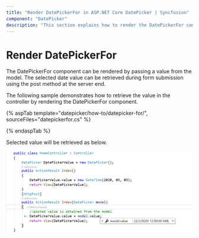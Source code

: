 ```yaml
---
title: "Render DatePickerFor in ASP.NET Core DatePicker | Syncfusion"
component: "DatePicker"
description: "This section explains how to render the DatePickerFor component in ASP.NET Core and retrieve the value in the controller."
---
```


# Render DatePickerFor

The DatePickerFor component can be rendered by passing a value from the model. The selected date value can be retrieved during form submission using the post method at the server end.

The following sample demonstrates how to retrieve the value in the controller by rendering the DatePickerFor component.

{% aspTab template="datepicker/how-to/datepicker-for/", sourceFiles="datepickerfor.cs" %}

{% endaspTab %}

Selected value will be retrieved as below.

![DatePickerFor Component in ASP.NET Core](../images/asp-net-core-datepickerfor-value-post.png)

